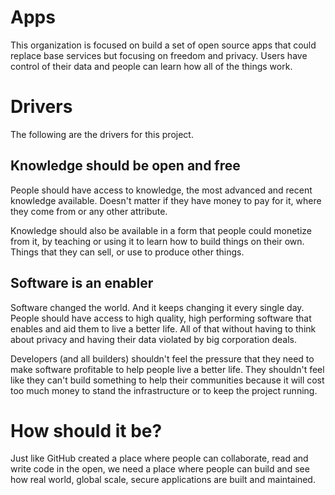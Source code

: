 # Apps

This organization is focused on build a set of open source apps that could replace base services but focusing on freedom and privacy. Users have control of their data and people can learn how all of the things work.

# Drivers

The following are the drivers for this project.

## Knowledge should be open and free

People should have access to knowledge, the most advanced and recent knowledge available. Doesn't matter if they have money to pay for it, where they come from or any other attribute.

Knowledge should also be available in a form that people could monetize from it, by teaching or using it to learn how to build things on their own. Things that they can sell, or use to produce other things.

## Software is an enabler

Software changed the world. And it keeps changing it every single day. People should have access to high quality, high performing software that enables and aid them to live a better life. All of that without having to think about privacy and having their data violated by big corporation deals.

Developers (and all builders) shouldn't feel the pressure that they need to make software profitable to help people live a better life. They shouldn't feel like they can't build something to help their communities because it will cost too much money to stand the infrastructure or to keep the project running.

# How should it be?

Just like GitHub created a place where people can collaborate, read and write code in the open, we need a place where people can build and see how real world, global scale, secure applications are built and maintained.
